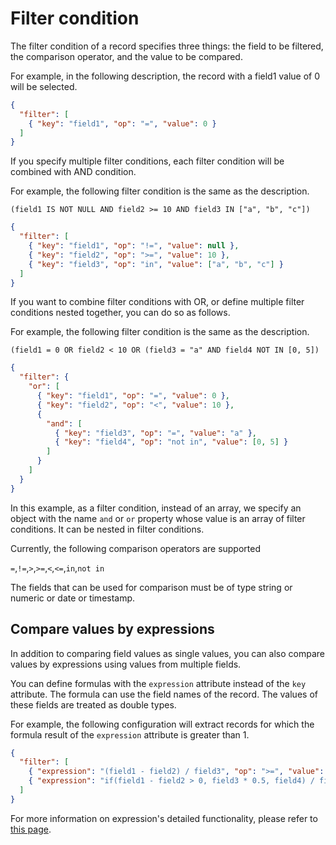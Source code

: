 # Filter condition

The filter condition of a record specifies three things: the field to be filtered, the comparison operator, and the value to be compared.

For example, in the following description, the record with a field1 value of 0 will be selected.

```JSON
{
  "filter": [
    { "key": "field1", "op": "=", "value": 0 }
  ]
}
```

If you specify multiple filter conditions, each filter condition will be combined with AND condition.

For example, the following filter condition is the same as the description.

`(field1 IS NOT NULL AND field2 >= 10 AND field3 IN ["a", "b", "c"])`

```JSON
{
  "filter": [
    { "key": "field1", "op": "!=", "value": null },
    { "key": "field2", "op": ">=", "value": 10 },
    { "key": "field3", "op": "in", "value": ["a", "b", "c"] }
  ]
}
```

If you want to combine filter conditions with OR, or define multiple filter conditions nested together, you can do so as follows.

For example, the following filter condition is the same as the description.

`(field1 = 0 OR field2 < 10 OR (field3 = "a" AND field4 NOT IN [0, 5])`

```JSON
{
  "filter": {
    "or": [
      { "key": "field1", "op": "=", "value": 0 },
      { "key": "field2", "op": "<", "value": 10 },
      {
        "and": [
          { "key": "field3", "op": "=", "value": "a" },
          { "key": "field4", "op": "not in", "value": [0, 5] }
        ]
      }
    ]
  }
}
```

In this example, as a filter condition, instead of an array, we specify an object with the name `and` or `or` property whose value is an array of filter conditions.
It can be nested in filter conditions.

Currently, the following comparison operators are supported

`=`,`!=`,`>`,`>=`,`<`,`<=`,`in`,`not in`

The fields that can be used for comparison must be of type string or numeric or date or timestamp.

## Compare values by expressions

In addition to comparing field values as single values, you can also compare values by expressions using values from multiple fields.

You can define formulas with the `expression` attribute instead of the `key` attribute.
The formula can use the field names of the record.
The values of these fields are treated as double types.

For example, the following configuration will extract records for which the formula result of the `expression` attribute is greater than 1.

```JSON
{
  "filter": [
    { "expression": "(field1 - field2) / field3", "op": ">=", "value": 1 },
    { "expression": "if(field1 - field2 > 0, field3 * 0.5, field4) / field5", "op": "<", "value": 1 }
  ]
}
```

For more information on expression's detailed functionality, please refer to [this page](expression.md).